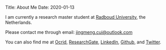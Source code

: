 Title: About Me
Date: 2020-01-13



I am currently a research master student at [Radboud University](http://www.ru.nl/), the Netherlands. 

Please contact me through email: [jingmeng.cui@outlook.com](jingmeng.cui@outlook.com)

You can also find me at [Ocrid](https://orcid.org/0000-0003-3421-8457), [ResearchGate](https://www.researchgate.net/profile/Jingmeng_Cui), [LinkedIn](https://www.linkedin.com/in/cuijm), [Github](https://github.com/Sciurus365), and [Twitter](https://twitter.com/CUI_Jingmeng).

